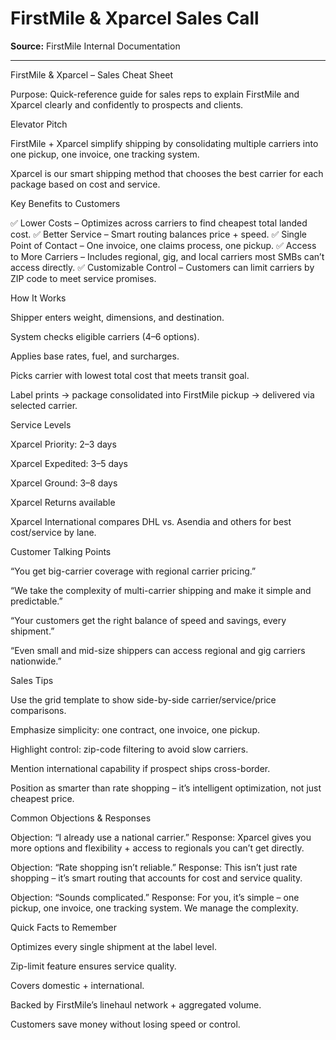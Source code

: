 # FirstMile & Xparcel Sales Call

**Source:** FirstMile Internal Documentation

---

FirstMile & Xparcel – Sales Cheat Sheet

Purpose: Quick-reference guide for sales reps to explain FirstMile and Xparcel clearly and confidently to prospects and clients.

Elevator Pitch

FirstMile + Xparcel simplify shipping by consolidating multiple carriers into one pickup, one invoice, one tracking system.

Xparcel is our smart shipping method that chooses the best carrier for each package based on cost and service.

Key Benefits to Customers

✅ Lower Costs – Optimizes across carriers to find cheapest total landed cost.
✅ Better Service – Smart routing balances price + speed.
✅ Single Point of Contact – One invoice, one claims process, one pickup.
✅ Access to More Carriers – Includes regional, gig, and local carriers most SMBs can’t access directly.
✅ Customizable Control – Customers can limit carriers by ZIP code to meet service promises.

How It Works

Shipper enters weight, dimensions, and destination.

System checks eligible carriers (4–6 options).

Applies base rates, fuel, and surcharges.

Picks carrier with lowest total cost that meets transit goal.

Label prints → package consolidated into FirstMile pickup → delivered via selected carrier.

Service Levels

Xparcel Priority: 2–3 days

Xparcel Expedited: 3–5 days

Xparcel Ground: 3–8 days

Xparcel Returns available

Xparcel International compares DHL vs. Asendia and others for best cost/service by lane.

Customer Talking Points

“You get big-carrier coverage with regional carrier pricing.”

“We take the complexity of multi-carrier shipping and make it simple and predictable.”

“Your customers get the right balance of speed and savings, every shipment.”

“Even small and mid-size shippers can access regional and gig carriers nationwide.”

Sales Tips

Use the grid template to show side-by-side carrier/service/price comparisons.

Emphasize simplicity: one contract, one invoice, one pickup.

Highlight control: zip-code filtering to avoid slow carriers.

Mention international capability if prospect ships cross-border.

Position as smarter than rate shopping – it’s intelligent optimization, not just cheapest price.

Common Objections & Responses

Objection: “I already use a national carrier.”
Response: Xparcel gives you more options and flexibility + access to regionals you can’t get directly.

Objection: “Rate shopping isn’t reliable.”
Response: This isn’t just rate shopping – it’s smart routing that accounts for cost and service quality.

Objection: “Sounds complicated.”
Response: For you, it’s simple – one pickup, one invoice, one tracking system. We manage the complexity.

Quick Facts to Remember

Optimizes every single shipment at the label level.

Zip-limit feature ensures service quality.

Covers domestic + international.

Backed by FirstMile’s linehaul network + aggregated volume.

Customers save money without losing speed or control.

